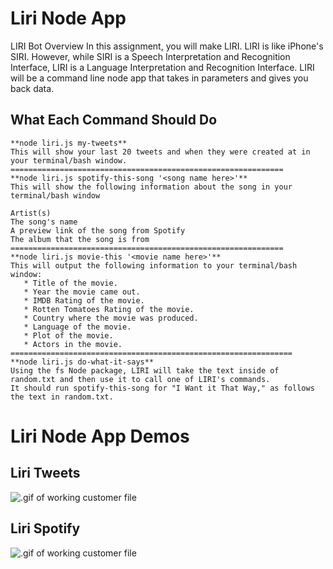 # Liri Node App

LIRI Bot Overview In this assignment, you will make LIRI. LIRI is like iPhone's SIRI. However, while SIRI is a Speech Interpretation and Recognition Interface, LIRI is a Language Interpretation and Recognition Interface. LIRI will be a command line node app that takes in parameters and gives you back data.


## What Each Command Should Do

```
**node liri.js my-tweets**
This will show your last 20 tweets and when they were created at in your terminal/bash window.
=============================================================
**node liri.js spotify-this-song '<song name here>'**
This will show the following information about the song in your terminal/bash window

Artist(s)
The song's name
A preview link of the song from Spotify
The album that the song is from
=============================================================
**node liri.js movie-this '<movie name here>'**
This will output the following information to your terminal/bash window:
   * Title of the movie.
   * Year the movie came out.
   * IMDB Rating of the movie.
   * Rotten Tomatoes Rating of the movie.
   * Country where the movie was produced.
   * Language of the movie.
   * Plot of the movie.
   * Actors in the movie.
===============================================================
**node liri.js do-what-it-says**
Using the fs Node package, LIRI will take the text inside of random.txt and then use it to call one of LIRI's commands.
It should run spotify-this-song for "I Want it That Way," as follows the text in random.txt.
```

# Liri Node App Demos

## Liri Tweets
![.gif of working customer file](https://media.giphy.com/media/NULvZMgY3sPpMdtfPR/giphy.gif)

## Liri Spotify
![.gif of working customer file](https://media.giphy.com/media/5UvyAIL2TA1mjgE5ke/giphy.gif)
